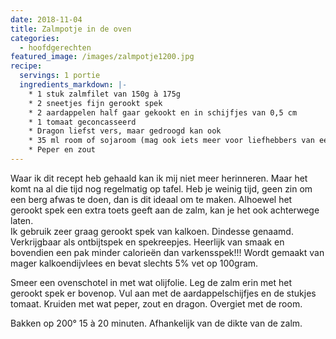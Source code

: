 ```yaml
---
date: 2018-11-04
title: Zalmpotje in de oven
categories:
  - hoofdgerechten
featured_image: /images/zalmpotje1200.jpg
recipe:
  servings: 1 portie
  ingredients_markdown: |-
    * 1 stuk zalmfilet van 150g à 175g
    * 2 sneetjes fijn gerookt spek
    * 2 aardappelen half gaar gekookt en in schijfjes van 0,5 cm
    * 1 tomaat geconcasseerd
    * Dragon liefst vers, maar gedroogd kan ook
    * 35 ml room of sojaroom (mag ook iets meer voor liefhebbers van een romig sausje)
    * Peper en zout
---
```

Waar ik dit recept heb gehaald kan ik mij niet meer herinneren.
Maar het komt na al die tijd nog regelmatig op tafel.
Heb je weinig tijd, geen zin om een berg afwas te doen, dan is dit ideaal om te maken.
Alhoewel het gerookt spek een extra toets geeft aan de zalm, kan je het ook achterwege laten.  
Ik gebruik zeer graag gerookt spek van kalkoen.
Dindesse genaamd.
Verkrijgbaar als ontbijtspek en spekreepjes. 
Heerlijk van smaak en bovendien een pak minder calorieën dan varkensspek!!! 
Wordt gemaakt van mager kalkoendijvlees en bevat slechts 5% vet op 100gram.

<!--more-->

Smeer een ovenschotel in met wat olijfolie.
Leg de zalm erin met het gerookt spek er bovenop.
Vul aan met de aardappelschijfjes en de stukjes tomaat.
Kruiden met wat peper, zout en dragon.
Overgiet met de room.

Bakken op 200° 15 à 20 minuten. Afhankelijk van de dikte van de zalm.

